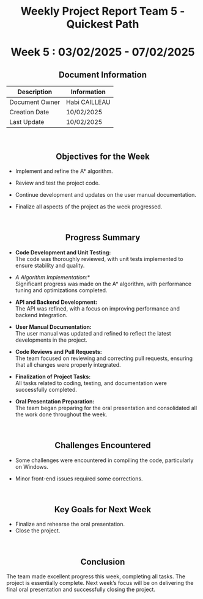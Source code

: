 <div align="center">

# Weekly Project Report Team 5 - Quickest Path  
# Week 5 : 03/02/2025 - 07/02/2025  

## Document Information

| Description    | Information   |
| -------------- | ------------- |
| Document Owner | Habi CAILLEAU |
| Creation Date  | 10/02/2025    |
| Last Update    | 10/02/2025    |

</div>

<br>

<div align="center">

## Objectives for the Week
</div>

- Implement and refine the A* algorithm.  

- Review and test the project code.  

- Continue development and updates on the user manual documentation.  

- Finalize all aspects of the project as the week progressed.  

<br>

<div align="center">

## Progress Summary
</div>

- **Code Development and Unit Testing:**  
  The code was thoroughly reviewed, with unit tests implemented to ensure stability and quality.

- **A* Algorithm Implementation:**  
  Significant progress was made on the A* algorithm, with performance tuning and optimizations completed.

- **API and Backend Development:**  
  The API was refined, with a focus on improving performance and backend integration.

- **User Manual Documentation:**  
  The user manual was updated and refined to reflect the latest developments in the project.

- **Code Reviews and Pull Requests:**  
  The team focused on reviewing and correcting pull requests, ensuring that all changes were properly integrated.

- **Finalization of Project Tasks:**  
  All tasks related to coding, testing, and documentation were successfully completed.

- **Oral Presentation Preparation:**  
  The team began preparing for the oral presentation and consolidated all the work done throughout the week.

<br>

<div align="center">

## Challenges Encountered
</div>

- Some challenges were encountered in compiling the code, particularly on Windows.  

- Minor front-end issues required some corrections.

<br>

<div align="center">

## Key Goals for Next Week
</div>

- Finalize and rehearse the oral presentation.  
- Close the project.

<br>

<div align="center">

## Conclusion
</div>

The team made excellent progress this week, completing all tasks. The project is essentially complete. Next week’s focus will be on delivering the final oral presentation and successfully closing the project.
